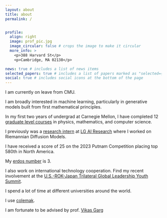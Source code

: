 ```yaml
---
layout: about
title: about
permalink: /


profile:
  align: right
  image: prof_pic.jpg
  image_circular: false # crops the image to make it circular
  more_info: >
    <p>388 Harvard St</p>
    <p>Cambridge, MA 02138</p>

news: true # includes a list of news items
selected_papers: true # includes a list of papers marked as "selected={true}"
social: true # includes social icons at the bottom of the page
---
```


I am currently on leave from CMU.

I am broadly interested in machine learning, particularly in generative models built from first mathematical principles. 

In my first two years of undergrad at Carnegie Mellon, I have completed 12 [graduate level courses](/assets/pdf/list.txt) in physics, mathematics, and computer science.

I previously was a [research intern](https://www.lgresearch.ai/news/view?seq=438) at [LG AI Research](https://www.lgresearch.ai) where I worked on Riemannian Diffusion Models.

I have received a score of 25 on the 2023 Putnam Competition placing top 580th in North America.

My [erdos number](https://en.wikipedia.org/wiki/Erdős_number) is 3.

I also work on international technology cooperation. Find my recent involvement at the [U.S.-ROK-Japan Trilateral Global Leadership Youth Summit](/assets/pdf/trilateral.pdf).

I spend a lot of time at different universities around the world. 

I use [colemak](https://colemak.com).

I am fortunate to be advised by prof. [Vikas Garg](https://scholar.google.com/citations?user=JFT_m9kAAAAJ&hl=en)




 

